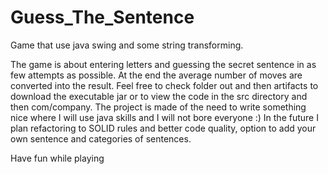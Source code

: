 # Guess_The_Sentence

Game that use java swing and some string transforming.

The game is about entering letters and guessing the secret sentence in as few attempts as possible. At the end the average number of moves are converted into the result. 
Feel free to check folder out and then artifacts to download the executable jar or to view the code in the src directory and then com/company. The project is made of the need
to write something nice where I will use java skills and I will not bore everyone :) In the future I plan refactoring to SOLID rules and better code quality, option to add 
your own sentence and categories of sentences.

Have fun while playing
